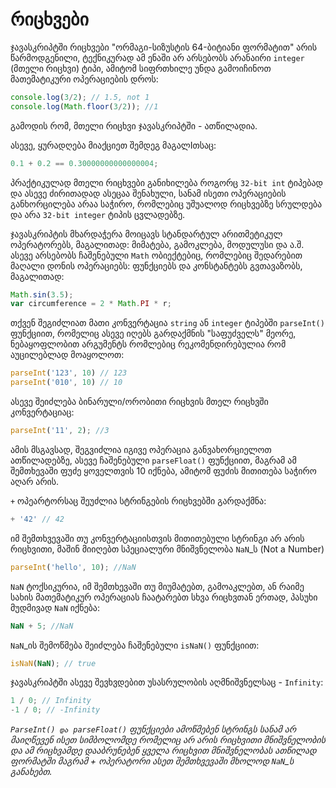 # რიცხვები

ჯავასკრიპტში რიცხვები "ორმაგი-სიზუსტის 64-ბიტიანი ფორმატით" არის წარმოდგენილი, ტექნიკურად ამ ენაში არ არსებობს არანაირი `integer` \(მთელი რიცხვი\) ტიპი, ამიტომ სიფრთხილე უნდა გამოიჩინოთ მათემატიკური ოპერაციების დროს:

```javascript
console.log(3/2); // 1.5, not 1
console.log(Math.floor(3/2)); //1
```

გამოდის რომ, მთელი რიცხვი ჯავასკრიპტში - ათწილადია.

ასევე, ყურადღება მიაქციეთ შემდეგ მაგალIთსაც:

```javascript
0.1 + 0.2 == 0.30000000000000004;
```

პრაქტიკულად მთელი რიცხვები განიხილება როგორც `32-bit int` ტიპებად და ასევე ძირითადად ასეცაა შენახული, სანამ ისეთი ოპერაციების განხორცილება არაა საჭირო, რომლებიც უშუალოდ რიცხვებზე სრულდება და არა `32-bit integer` ტიპის ცვლადებზე.

ჯავასკრიპტის მხარდაჭერა მოიცავს სტანდარტულ არითმეტიკულ ოპერატორებს, მაგალითად: მიმატება, გამოკლება, მოდულუსი და ა.შ. ასევე არსებობს ჩაშენებული `Math` ობიექტებიც, რომლებიც შედარებით მაღალი დონის ოპერაციებს: ფუნქციებს და კონსტანტებს გვთავაზობს, მაგალითად:

```javascript
Math.sin(3.5);
var circumference = 2 * Math.PI * r;
```

თქვენ შეგიძლიათ მათი კონვერტაცია `string` ან `integer` ტიპებში `parseInt()` ფუნქციით, რომელიც ასევე იღებს გარდაქმნის "საფუძველს" მეორე, ნებაყოფლობით არგუმენტს რომლებიც რეკომენდირებულია რომ აუცილებლად მოაყოლოთ:

```javascript
parseInt('123', 10) // 123
parseInt('010', 10) // 10
```

ასევე შეიძლება ბინარული/ორობითი რიცხვის მთელ რიცხვში კონვერტაციაც:

```javascript
parseInt('11', 2); //3
```

ამის მსგავსად, შეგვიძლია იგივე ოპერაცია განვახორციელოთ ათწილადებზე, ასევე ჩაშენებული `parseFloat()` ფუნქციით, მაგრამ ამ შემთხევაში ფუძე ყოველთვის 10 იქნება, ამიტომ ფუძის მითითება საჭირო აღარ არის.

`+` ოპეარტორსაც შეუძლია სტრინგების რიცხვებში გარდაქმნა:

```javascript
+ '42' // 42
```

იმ შემთხვევაში თუ კონვერტაციისთვის მითითებული სტრინგი არ არის რიცხვითი, მაშინ მიიღებთ სპეციალური მნიშვნელობა `NaN`\_ს \(Not a Number\)

```javascript
parseInt('hello', 10); //NaN
```

`NaN` ტოქსიკურია, იმ შემთხევაში თუ მიუმატებთ, გამოაკლებთ, ან რაიმე სახის მათემატიკურ ოპერაციას ჩაატარებთ სხვა რიცხვთან ერთად, პასუხი მუდმივად `NaN` იქნება:

```javascript
NaN + 5; //NaN
```

`NaN`\_ის შემოწმება შეიძლება ჩაშენებული `isNaN()` ფუნქციით:

```javascript
isNaN(NaN); // true
```

ჯავასკრიპტში ასევე შევხვდებით უსასრულობის აღმნიშვნელსაც - `Infinity`:

```javascript
1 / 0; // Infinity
-1 / 0; // -Infinity
```

_`ParseInt() და parseFloat()` ფუნქციები ამოწმებენ სტრინგს სანამ არ მაიღწევენ ისეთ სიმბოლომდე რომელიც არ არის რიცხვითი მნიშვნელობის და ამ რიცხვამდე დააბრუნებენ ყველა რიცხვით მნიშვნელობას ათწილად ფორმატში მაგრამ + ოპერატორი ასეთ შემთხვევაში მხოლოდ `NaN`\_ს განახებთ._

